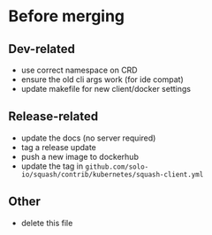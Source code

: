 
# Before merging
## Dev-related
- use correct namespace on CRD
- ensure the old cli args work (for ide compat)
- update makefile for new client/docker settings
## Release-related
- update the docs (no server required)
- tag a release update
- push a new image to dockerhub
- update the tag in `github.com/solo-io/squash/contrib/kubernetes/squash-client.yml`
## Other
- delete this file
